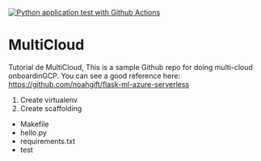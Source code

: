 [![Python application test with Github Actions](https://github.com/RitaMartins54430/MultiCloud/actions/workflows/main.yml/badge.svg)](https://github.com/RitaMartins54430/MultiCloud/actions/workflows/main.yml)

# MultiCloud
Tutorial de MultiCloud, This is a sample Github repo for doing multi-cloud onboardinGCP.
You can see a good reference here: https://github.com/noahgift/flask-ml-azure-serverless

1. Create virtualenv
2. Create scaffolding

* Makefile
* hello.py
* requirements.txt
* test

